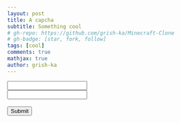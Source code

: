 ```yaml
---
layout: post
title: A capcha
subtitle: Something cool
# gh-repo: https://github.com/grish-ka/Minecraft-Clone
# gh-badge: [star, fork, follow]
tags: [cool]
comments: true
mathjax: true
author: grish-ka
---
```


<html>
  <head>
    <title>Sign up</title>
    <script src="https://www.google.com/recaptcha/api.js" async defer></script>
  </head>
  <body>
    <form action="/users.php" method="get">
      <input type="username"><br>
      <input type="password">
      <div class="g-recaptcha" data-sitekey="6LfRmHMrAAAAAICKXE4QbkP8x72ZEH_GkGJ00WYc"></div>
      <br/>
      <input type="submit" value="Submit">
    </form>
  </body>
</html>